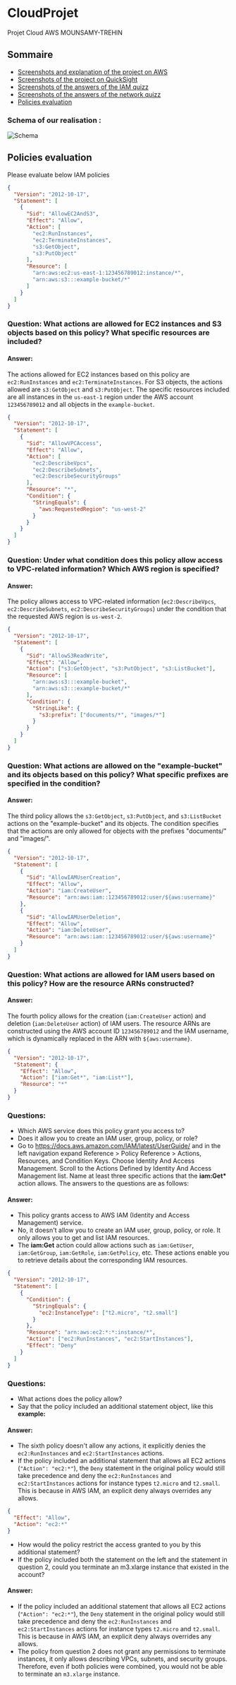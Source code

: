 # CloudProjet
Projet Cloud AWS MOUNSAMY-TREHIN
## Sommaire  

- [Screenshots and explanation of the project on AWS](/AWS_Site)  
- [Screenshots of the project on QuickSight](/quicksight)  
- [Screenshots of the answers of the IAM quizz](/iam%20quizz)  
- [Screenshots of the answers of the network quizz](/network%20quizz)
- [Policies evaluation](https://github.com/Gaetan-Mounsamy/CloudProjet/blob/main/README.md#policies-evaluation)

### Schema of our realisation :
![Schema](diagrammeprojet.png)

## Policies evaluation

Please evaluate below IAM policies

```json
{
  "Version": "2012-10-17",
  "Statement": [
    {
      "Sid": "AllowEC2AndS3",
      "Effect": "Allow",
      "Action": [
        "ec2:RunInstances",
        "ec2:TerminateInstances",
        "s3:GetObject",
        "s3:PutObject"
      ],
      "Resource": [
        "arn:aws:ec2:us-east-1:123456789012:instance/*",
        "arn:aws:s3:::example-bucket/*"
      ]
    }
  ]
}
```

### Question: What actions are allowed for EC2 instances and S3 objects based on this policy? What specific resources are included?

#### Answer:
The actions allowed for EC2 instances based on this policy are `ec2:RunInstances` and `ec2:TerminateInstances`. For S3 objects, the actions allowed are `s3:GetObject` and `s3:PutObject`. The specific resources included are all instances in the `us-east-1` region under the AWS account `123456789012` and all objects in the `example-bucket`.

```json
{
  "Version": "2012-10-17",
  "Statement": [
    {
      "Sid": "AllowVPCAccess",
      "Effect": "Allow",
      "Action": [
        "ec2:DescribeVpcs",
        "ec2:DescribeSubnets",
        "ec2:DescribeSecurityGroups"
      ],
      "Resource": "*",
      "Condition": {
        "StringEquals": {
          "aws:RequestedRegion": "us-west-2"
        }
      }
    }
  ]
}
```

### Question: Under what condition does this policy allow access to VPC-related information? Which AWS region is specified?

#### Answer:
The policy allows access to VPC-related information (`ec2:DescribeVpcs`, `ec2:DescribeSubnets`, `ec2:DescribeSecurityGroups`) under the condition that the requested AWS region is `us-west-2`.

```json
{
  "Version": "2012-10-17",
  "Statement": [
    {
      "Sid": "AllowS3ReadWrite",
      "Effect": "Allow",
      "Action": ["s3:GetObject", "s3:PutObject", "s3:ListBucket"],
      "Resource": [
        "arn:aws:s3:::example-bucket",
        "arn:aws:s3:::example-bucket/*"
      ],
      "Condition": {
        "StringLike": {
          "s3:prefix": ["documents/*", "images/*"]
        }
      }
    }
  ]
}
```

### Question: What actions are allowed on the "example-bucket" and its objects based on this policy? What specific prefixes are specified in the condition?

#### Answer:
The third policy allows the `s3:GetObject`, `s3:PutObject`, and `s3:ListBucket` actions on the "example-bucket" and its objects. The condition specifies that the actions are only allowed for objects with the prefixes "documents/" and "images/".

```json
{
  "Version": "2012-10-17",
  "Statement": [
    {
      "Sid": "AllowIAMUserCreation",
      "Effect": "Allow",
      "Action": "iam:CreateUser",
      "Resource": "arn:aws:iam::123456789012:user/${aws:username}"
    },
    {
      "Sid": "AllowIAMUserDeletion",
      "Effect": "Allow",
      "Action": "iam:DeleteUser",
      "Resource": "arn:aws:iam::123456789012:user/${aws:username}"
    }
  ]
}
```

### Question: What actions are allowed for IAM users based on this policy? How are the resource ARNs constructed?

#### Answer:
The fourth policy allows for the creation (`iam:CreateUser` action) and deletion (`iam:DeleteUser` action) of IAM users. The resource ARNs are constructed using the AWS account ID `123456789012` and the IAM username, which is dynamically replaced in the ARN with `${aws:username}`.

```json
{
  "Version": "2012-10-17",
  "Statement": {
    "Effect": "Allow",
    "Action": ["iam:Get*", "iam:List*"],
    "Resource": "*"
  }
}
```

### Questions:

- Which AWS service does this policy grant you access to?
- Does it allow you to create an IAM user, group, policy, or role?
- Go to https://docs.aws.amazon.com/IAM/latest/UserGuide/ and in the left navigation expand Reference > Policy Reference > Actions, Resources, and Condition Keys. Choose Identity And Access Management. Scroll to the Actions Defined by Identity And Access Management list. Name at least three specific actions that the **iam:Get\*** action allows.
The answers to the questions are as follows:

#### Answer:
- This policy grants access to AWS IAM (Identity and Access Management) service.
- No, it doesn't allow you to create an IAM user, group, policy, or role. It only allows you to get and list IAM resources.
- The **iam:Get** action could allow actions such as `iam:GetUser`, `iam:GetGroup`, `iam:GetRole`, `iam:GetPolicy`, etc. These actions enable you to retrieve details about the corresponding IAM resources.

```json
{
  "Version": "2012-10-17",
  "Statement": [
    {
      "Condition": {
        "StringEquals": {
          "ec2:InstanceType": ["t2.micro", "t2.small"]
        }
      },
      "Resource": "arn:aws:ec2:*:*:instance/*",
      "Action": ["ec2:RunInstances", "ec2:StartInstances"],
      "Effect": "Deny"
    }
  ]
}
```

### Questions:

- What actions does the policy allow?
- Say that the policy included an additional statement object, like this **example:**

#### Answer:
- The sixth policy doesn't allow any actions, it explicitly denies the `ec2:RunInstances` and `ec2:StartInstances` actions.
- If the policy included an additional statement that allows all EC2 actions (`"Action": "ec2:*"`), the `Deny` statement in the original policy would still take precedence and deny the `ec2:RunInstances` and `ec2:StartInstances` actions for instance types `t2.micro` and `t2.small`. This is because in AWS IAM, an explicit deny always overrides any allows.

```json
{
  "Effect": "Allow",
  "Action": "ec2:*"
}
```

- How would the policy restrict the access granted to you by this additional statement?
- If the policy included both the statement on the left and the statement in question 2, could you terminate an m3.xlarge instance that existed in the account?

#### Answer:
- If the policy included an additional statement that allows all EC2 actions (`"Action": "ec2:*"`), the `Deny` statement in the original policy would still take precedence and deny the `ec2:RunInstances` and `ec2:StartInstances` actions for instance types `t2.micro` and `t2.small`. This is because in AWS IAM, an explicit deny always overrides any allows.
- The policy from question 2 does not grant any permissions to terminate instances, it only allows describing VPCs, subnets, and security groups. Therefore, even if both policies were combined, you would not be able to terminate an `m3.xlarge` instance.
